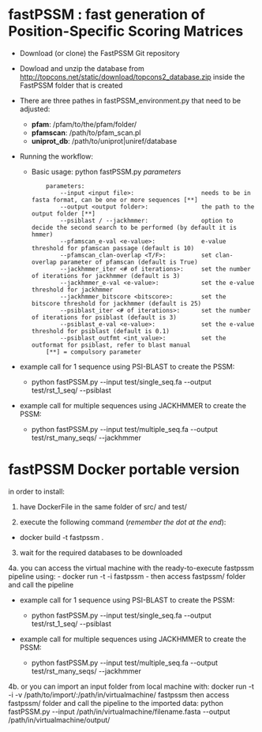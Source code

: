 # fastPSSM : fast generation of Position-Specific Scoring Matrices

- Download (or clone) the FastPSSM Git repository
- Dowload and unzip the database from http://topcons.net/static/download/topcons2_database.zip inside the FastPSSM folder that is created 
- There are three pathes in fastPSSM_environment.py that need to be adjusted:
  - **pfam**: /pfam/to/the/pfam/folder/
  - **pfamscan**: /path/to/pfam_scan.pl
  - **uniprot_db**: /path/to/uniprot|uniref/database

- Running the workflow:
  - Basic usage: python fastPSSM.py *parameters*

            parameters:
                --input <input file>:                   needs to be in fasta format, can be one or more sequences [**]
                --output <output folder>:               the path to the output folder [**]
                --psiblast / --jackhmmer:               option to decide the second search to be performed (by default it is hmmer)
                --pfamscan_e-val <e-value>:             e-value threshold for pfamscan passage (default is 10)
                --pfamscan_clan-overlap <T/F>:          set clan-overlap parameter of pfamscan (default is True)
                --jackhmmer_iter <# of iterations>:     set the number of iterations for jackhmmer (default is 3)
                --jackhmmer_e-val <e-value>:            set the e-value threshold for jackhmmer
                --jackhmmer_bitscore <bitscore>:        set the bitscore threshold for jackhmmer (default is 25)
                --psiblast_iter <# of iterations>:      set the number of iterations for psiblast (default is 3)
                --psiblast_e-val <e-value>:             set the e-value threshold for psiblast (default is 0.1)
                --psiblast_outfmt <int_value>:          set the outformat for psiblast, refer to blast manual
            [**] = compulsory parameter

- example call for 1 sequence using PSI-BLAST to create the PSSM:
  - python fastPSSM.py --input test/single_seq.fa --output test/rst_1_seq/ --psiblast

- example call for multiple sequences using JACKHMMER to create the PSSM:
  - python fastPSSM.py --input test/multiple_seq.fa --output test/rst_many_seqs/ --jackhmmer

# fastPSSM Docker portable version 

in order to install: 

1. have DockerFile in the same folder of src/ and test/

2. execute the following command (*remember the dot at the end*): 
  - docker build -t fastpssm .

3. wait for the required databases to be downloaded

4a. you can access the virtual machine with the ready-to-execute fastpssm pipeline using: 
    - docker run -t -i fastpssm
    - then access fastpssm/ folder and call the pipeline 
- example call for 1 sequence using PSI-BLAST to create the PSSM:
  - python fastPSSM.py --input test/single_seq.fa --output test/rst_1_seq/ --psiblast

- example call for multiple sequences using JACKHMMER to create the PSSM:
  - python fastPSSM.py --input test/multiple_seq.fa --output test/rst_many_seqs/ --jackhmmer

4b. or you can import an input folder from local machine with: docker run -t -i -v /path/to/import/:/path/in/virtualmachine/ fastpssm
    then access fastpssm/ folder and call the pipeline to the imported data: python fastPSSM.py --input /path/in/virtualmachine/filename.fasta --output /path/in/virtualmachine/output/


